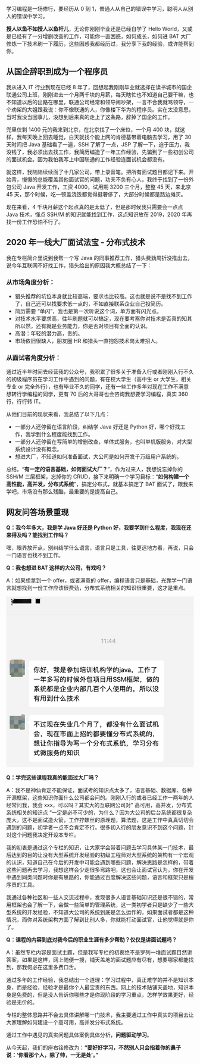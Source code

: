 学习编程是一场修行，要经历从 0 到 1，普通人从自己的错误中学习，聪明人从别人的错误中学习。

**授人以鱼不如授人以鱼杆儿**，无论你刚刚毕业还是已经自学了 Hello World，又或是已经有了一分增删改查的工作，可能你一直困惑，如何成长，如何进 BAT 大厂修炼一下技术刷一下履历，这些困惑我都经历过，我分享下我的经验，或许能帮到你。



##  

## 从国企辞职到成为一个程序员

我从进入 IT 行业到现在已经 8 年了，回想起我刚刚毕业就选择在读书城市的国企联通公司上班，刚刚进去一个月两千块的月薪，每天瞎忙也不知道自己要干嘛，也不知道以后的出路在哪里，联通公司经常和领导闹吵架，一言不合我就骂领导，一个劝架的大姐跟我说：你不像联通的人，你像楼下华为的程序员。实在太没意思，当时我没当回事儿，没想到后来真的走上了这条路，辞掉了国企的工作。

兜里仅剩 1400 元的我来到北京，在北京找了一个床位，一个月 400 块，就这样，我每天晚上回去睡觉，白天就找个能上网的肯德基带着电脑去学习，用了 30 天时间把 Java 基础看了一遍，SSH 了解了一点，JSP 了解一下，迫于压力，我没钱了，我必须出去找工作，我简历编造了一年工作经验，先骗到了一些初创公司的面试机会。因为我怕我写上中国联通的工作经验连面试机会都没有。

就这样，我陆陆续续面了十几家公司，带上录音笔。把所有面试题目都记下来。开始背，慢慢的总能覆盖其他面试官的问题，功夫不负有心人，我终于找到了一份外包公司 Java 开发工作，工资 4000，试用期 3200 三个月，整整 45 天，来北京 45 天，那个时候，吃一顿盖浇饭都觉得挺奢侈了，大部分时候都是路边摊买。

现在来看，4 千块月薪这个起点真的是太低了，但是那时候我只需要会一点点 Java 技术，懂点 SSH/M 的知识就能找到工作，这点知识放在 2019，2020 年再找一份工作恐怕不行了。



##  

## 2020 年一线大厂面试法宝 - 分布式技术

我在专栏简介里说到我帮一个写 Java 的同事推荐工作，猎头费劲周折没推出去，说今年互联网不好找工作，猎头给出的原因我大概总结了一下：



###  

### 从市场角度分析：

- 猎头推荐的坑位本身就比较高端，要求也比较高。这也就是说不是找不到工作了，自己还可以找要求低一点的，不如直接联系企业自己投简历。
- 简历需要 “单闪”，我也是第一次听说这个词，单方面有闪光点。
- 对技术水平要求高，往年刷题就可以搞定，现在要考察你对技术是否真的知其所以然，还有就是业务能力，你是否对项目有全面的认识。
- 高潜：年轻的潜力高，贵的。
- 市场依旧很缺人，朋友圈 HR 和猎头一直抱怨技术岗太难招人。



###  

### 从面试者角度分析：

通过近半年时间去经营我的公众号，我积累了很多关于准备入行或者刚刚入行不久的初级程序员在学习工作中遇到的问题，有在校大学生（高中生 or 大学生，相关专业 or 完全外行），也有毕业不久的同学，还有一些工作多年对现在工作不满意想转行学编程的同学，更有 70 后的大哥哥也会咨询我想要学习编程，真实 360 行，行行转 IT。

从他们目前的现状来看，我总结了以下几点：

- 一部分人还停留在语言阶段，纠结学 Java 好还是 Python 好，哪个好找工作，我学到什么程度能找到工作。
- 一部分人还停留在写简单的增删改查，单体式服务，也叫单机版服务，对大型系统设计没有概念。
- 想进大厂，不知道如何准备面试，大公司是如何开发千万级用户系统的。

总结，“**有一定的语言基础，如何面试大厂？**”，作为过来人，我想说忘掉你的 SSH/M 三层框架，忘掉你的 CRUD，接下来明确一个学习目标：“**如何构建一个高性能，高并发，分布式系统**”，搞定分布式，就基本搞定了 BAT 面试了，跟我来学吧，市场没有那么残酷，最重要的是提高自己。



##  

## 网友问答场景重现

**Q：我今年多大，我是学 Java 好还是 Python 好，我要学到什么程度，我现在还来得及吗？能找到工作吗？**

嘿，眼界放开点，别纠结学什么语言，语言只是工具，往更远地方看，再说，只会一门语言也找不到工作。

**Q：我也想进 BAT 这样的大公司，有戏吗？**

A：如果想拿到一个 offer，或者满意的 offer，编程语言只是基础，光靠学一门语言就想找到一份工作应该很费劲，分布式系统相关的知识很重要，这才是重点。

![图片描述](pic/aHR0cHM6Ly9pbWcubXVrZXdhbmcuY29tLzVlMTI5NjIwMDAwMTU3ZGQwODY4MDc5MC5wbmc)

 

**Q：学完这些课程我真的能面过大厂吗？**

A：我不是神仙肯定不能保证，面试考的知识点太多了，语言基础、数据库、各种开源框架，这些知识你面什么公司都会问的。刚刚入行的或者已经工作一两年的人经常问我，我会 xxx，可以吗？其实大的互联网公司对” 高可用，高并发，分布式系统相关的知识点 “一定是必不可少的，为什么？因为大公司的后台系统都很复杂庞大，这不是面试造火箭，工作拧螺丝的原理题，算法题，这是工作中真真切切会遇到的问题，初学者一点不会肯定不行。很多初入行的朋友意识不到这个问题，针对这个问题我决定开设本专栏。

我的初衷是通过这个专栏的知识，让大家学会带着问题去学习具体某一门技术，最后达到的目的让没有大型系统开发经验的初级工程师对大型系统的架构有一个宏观的认识，知道自己在今后的开发中可能会遇到哪些问题，解决思路是怎样的，带着这些问题再去学习，我想这样会少走很多弯路吧，这也会让面试官认为，你在开发中遇到同类问题时你是有思路的，你能通过百度解决这些问题，语言和框架只是程序员的工具。

我通过各种社区和一些人交流过程中，发现很多人语言基础知识还是很不错的，常用框架也会了解一下，会做一些简单的管理系统，这一类初学者只是缺少了一些大型系统的开发经验，不知道大公司的系统到底是怎么运作的，如果面试者都是这种情况，而你对系统架构方面了解到比别人多，你就能打动面试官，让他觉得就是你了。

 

**Q：课程的内容到底对我今后的职业生涯有多少帮助？仅仅是讲面试题吗？**

A：虽然专栏内容是面试主题，但是我写专栏的初衷绝不是罗列一堆面试题目然讲答案，如果是这样，网上随便一搜，铺天盖地的面试题应有尽有，想要哪家都能找到，那我何必在这里多费口舌。

通过多年的工作经验，我总结出一个道理：学习过程中，真正难学的并不是知识本身，而是经验，经验才是最你个人最宝贵的东西。网上的技术贴铺天盖地，知识本身是免费的，但是没人告诉你哪些才是你现阶段的学习重点，怎样学效果更好，经验是无价的。

专栏的整体思路并不会去具体讲解哪一门技术，我主要通过工作中真实的项目去让大家理解如何建设一个高可用，高并发分布式系统。

通过工作中遇见的真实问题具体案例具体分析，**问题驱动学习**。

从今天起，我们的座右铭修改为：**“要好好学习，不然别人只会指着你的鼻子说：‘你看那个人，除了帅，一无是处’。”**

